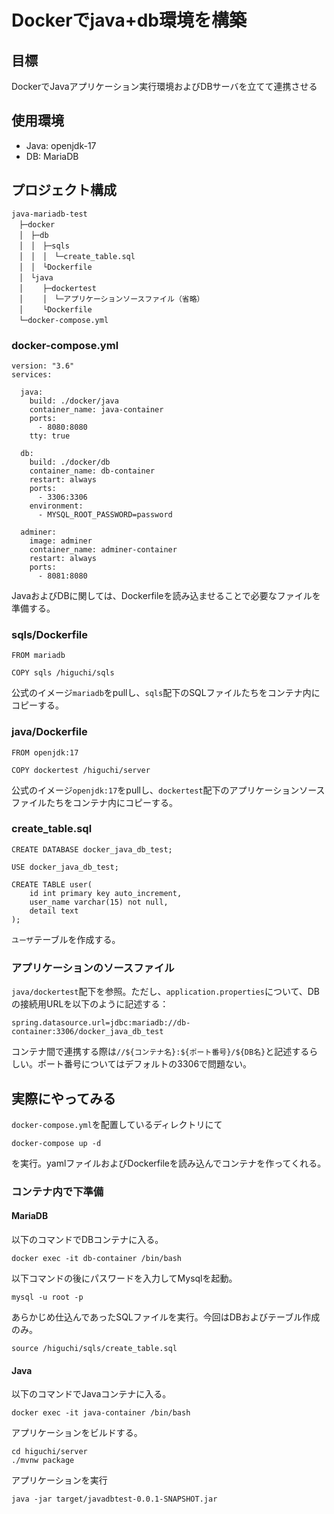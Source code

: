 # Dockerでjava+db環境を構築

## 目標
DockerでJavaアプリケーション実行環境およびDBサーバを立てて連携させる

## 使用環境
- Java: openjdk-17
- DB: MariaDB

## プロジェクト構成
```
java-mariadb-test
　├─docker
　│　├─db
　│　│　├─sqls
　│　│　│　└─create_table.sql
　│　│　└Dockerfile
　│　└java
　│　 　├─dockertest
　│　 　│　└─アプリケーションソースファイル（省略）
　│　 　└Dockerfile
　└─docker-compose.yml
```
### docker-compose.yml
```
version: "3.6"
services: 

  java: 
    build: ./docker/java
    container_name: java-container
    ports: 
      - 8080:8080
    tty: true
        
  db:
    build: ./docker/db
    container_name: db-container
    restart: always
    ports: 
      - 3306:3306
    environment: 
      - MYSQL_ROOT_PASSWORD=password
      
  adminer:
    image: adminer
    container_name: adminer-container
    restart: always
    ports:
      - 8081:8080
```
JavaおよびDBに関しては、Dockerfileを読み込ませることで必要なファイルを準備する。
### sqls/Dockerfile
```
FROM mariadb

COPY sqls /higuchi/sqls
```
公式のイメージ`mariadb`をpullし、`sqls`配下のSQLファイルたちをコンテナ内にコピーする。
### java/Dockerfile
```
FROM openjdk:17

COPY dockertest /higuchi/server
```
公式のイメージ`openjdk:17`をpullし、`dockertest`配下のアプリケーションソースファイルたちをコンテナ内にコピーする。
### create_table.sql
```
CREATE DATABASE docker_java_db_test;

USE docker_java_db_test;

CREATE TABLE user(
    id int primary key auto_increment,
    user_name varchar(15) not null,
    detail text
);
```
`ユーザ`テーブルを作成する。
### アプリケーションのソースファイル
`java/dockertest`配下を参照。ただし、`application.properties`について、DBの接続用URLを以下のように記述する：
```
spring.datasource.url=jdbc:mariadb://db-container:3306/docker_java_db_test
```
コンテナ間で連携する際は`//${コンテナ名}:${ポート番号}/${DB名}`と記述するらしい。ポート番号についてはデフォルトの3306で問題ない。

## 実際にやってみる
`docker-compose.yml`を配置しているディレクトリにて
```
docker-compose up -d
```
を実行。yamlファイルおよびDockerfileを読み込んでコンテナを作ってくれる。
### コンテナ内で下準備
#### MariaDB
以下のコマンドでDBコンテナに入る。
```
docker exec -it db-container /bin/bash
```
以下コマンドの後にパスワードを入力してMysqlを起動。
```
mysql -u root -p
```
あらかじめ仕込んであったSQLファイルを実行。今回はDBおよびテーブル作成のみ。
```
source /higuchi/sqls/create_table.sql
```

#### Java
以下のコマンドでJavaコンテナに入る。
```
docker exec -it java-container /bin/bash
```
アプリケーションをビルドする。
```
cd higuchi/server
./mvnw package
```
アプリケーションを実行
```
java -jar target/javadbtest-0.0.1-SNAPSHOT.jar
```